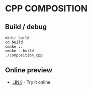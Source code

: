 # CPP COMPOSITION

## Build / debug

```shell
mkdir build
cd build
cmake ..
cmake --build .
./composition_cpp
```

## Online preview

- [LINK] - Try it online

[link]: https://onlinegdb.com/xGGA_Xd7tz
